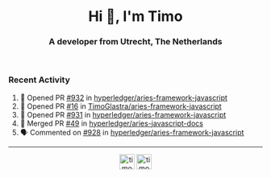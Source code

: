 <h1 align="center">Hi 👋, I'm Timo</h1>
<h3 align="center">A developer from Utrecht, The Netherlands</h3>
<br/>
<!-- https://github.com/rahuldkjain/github-profile-readme-generator --!>

<!--  <p align="left"><img src="https://github-readme-stats.vercel.app/api?username=timoglastra&show_icons=true&count_private=true&" alt="timoglastra" /></p> --!>

<!--
Github language stats
<p align="left"><img src="https://github-readme-stats.vercel.app/api/top-langs/?username=timoglastra&layout=compact" alt="timoglastra" /><p>
-->

<!-- Codestats language stats -->
<!-- <p align="left"><img src="https://codestats-readme.vercel.app/api/top-langs/?username=timoglastra&layout=compact&language_count=12" alt="timoglastra" /><p>    --!>
  
<h3>Recent Activity</h3>

<!--START_SECTION:activity-->
1. 💪 Opened PR [#932](https://github.com/hyperledger/aries-framework-javascript/pull/932) in [hyperledger/aries-framework-javascript](https://github.com/hyperledger/aries-framework-javascript)
2. 💪 Opened PR [#16](https://github.com/TimoGlastra/aries-framework-javascript/pull/16) in [TimoGlastra/aries-framework-javascript](https://github.com/TimoGlastra/aries-framework-javascript)
3. 💪 Opened PR [#931](https://github.com/hyperledger/aries-framework-javascript/pull/931) in [hyperledger/aries-framework-javascript](https://github.com/hyperledger/aries-framework-javascript)
4. 🎉 Merged PR [#49](https://github.com/hyperledger/aries-javascript-docs/pull/49) in [hyperledger/aries-javascript-docs](https://github.com/hyperledger/aries-javascript-docs)
5. 🗣 Commented on [#928](https://github.com/hyperledger/aries-framework-javascript/issues/928) in [hyperledger/aries-framework-javascript](https://github.com/hyperledger/aries-framework-javascript)
<!--END_SECTION:activity-->

---

<p align="center">
<a href="https://twitter.com/timoglastra" target="blank"><img align="center" src="https://cdn.jsdelivr.net/npm/simple-icons@3.0.1/icons/twitter.svg" alt="timoglastra" height="30" width="30" /></a>
<a href="https://linkedin.com/in/timoglastra" target="blank"><img align="center" src="https://cdn.jsdelivr.net/npm/simple-icons@3.0.1/icons/linkedin.svg" alt="timoglastra" height="30" width="30" /></a>
</p>



